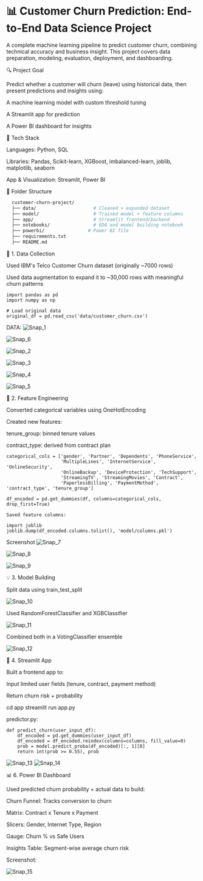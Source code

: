 # 📊 Customer Churn Prediction: End-to-End Data Science Project

A complete machine learning pipeline to predict customer churn, combining technical accuracy and business insight. This project covers data preparation, modeling, evaluation, deployment, and dashboarding.

🔍 Project Goal

Predict whether a customer will churn (leave) using historical data, then present predictions and insights using:

A machine learning model with custom threshold tuning

A Streamlit app for prediction

A Power BI dashboard for insights

🔧 Tech Stack

Languages: Python, SQL

Libraries: Pandas, Scikit-learn, XGBoost, imbalanced-learn, joblib, matplotlib, seaborn

App & Visualization: Streamlit, Power BI

📂 Folder Structure
```bash
  customer-churn-project/
  ├── data/                     # Cleaned + expanded dataset
  ├── model/                    # Trained model + feature columns
  ├── app/                      # Streamlit frontend/backend
  ├── notebooks/                # EDA and model building notebook
  ├── powerbi/                # Power BI file
  ├── requirements.txt
  ├── README.md

```
👄 1. Data Collection

Used IBM's Telco Customer Churn dataset (originally ~7000 rows)

Used data augmentation to expand it to ~30,000 rows with meaningful churn patterns

```
import pandas as pd
import numpy as np

# Load original data
original_df = pd.read_csv('data/customer_churn.csv')
```
DATA:
![Snap_1](https://i.postimg.cc/y62yvPTY/Data.png)

![Snap_6](https://i.postimg.cc/XJQDrCMB/Churn-Distribution.png)

![Snap_2](https://i.postimg.cc/2yHRNtjJ/Tenure-Vs-Churn.png)

![Snap_3](https://i.postimg.cc/MHpN5Y0Y/Churn-By-Contract.png)

![Snap_4](https://i.postimg.cc/pXy3nqLW/Churn-By-Payment-method.png)

![Snap_5](https://i.postimg.cc/4x9MWycj/Monthly-Vs-Churn.png)


🔄 2. Feature Engineering

Converted categorical variables using OneHotEncoding

Created new features:

tenure_group: binned tenure values

contract_type: derived from contract plan
```
categorical_cols = ['gender', 'Partner', 'Dependents', 'PhoneService',
                    'MultipleLines', 'InternetService', 'OnlineSecurity',
                    'OnlineBackup', 'DeviceProtection', 'TechSupport',
                    'StreamingTV', 'StreamingMovies', 'Contract',
                    'PaperlessBilling', 'PaymentMethod', 'contract_type', 'tenure_group']

df_encoded = pd.get_dummies(df, columns=categorical_cols, drop_first=True)

Saved feature columns:

import joblib
joblib.dump(df_encoded.columns.tolist(), 'model/columns.pkl')
```
Screenshot
![Snap_7](https://i.postimg.cc/nhGWy5d1/Correlation-Matrix.png)

![Snap_8](https://i.postimg.cc/TPPtZP5R/Feature-Engineering.png)

![Snap_9](https://i.postimg.cc/PqcQ9Qk4/Feature-and-Churn-Risk.png)

💡 3. Model Building

Split data using train_test_split

![Snap_10](https://i.postimg.cc/3xfX0FWT/Evaluation.png)

Used RandomForestClassifier and XGBClassifier

![Snap_11](https://i.postimg.cc/1zgpGVNN/Rf-Confusion-Matrix.png)

Combined both in a VotingClassifier ensemble

![Snap_12](https://i.postimg.cc/k5kWfMxY/Evaluation-for-hybrid-model.png)


🚀 4. Streamlit App

Built a frontend app to:

Input limited user fields (tenure, contract, payment method)

Return churn risk + probability

cd app
streamlit run app.py

predictor.py:
```
def predict_churn(user_input_df):
    df_encoded = pd.get_dummies(user_input_df)
    df_encoded = df_encoded.reindex(columns=columns, fill_value=0)
    prob = model.predict_proba(df_encoded)[:, 1][0]
    return int(prob >= 0.55), prob
```

![Snap_13](https://i.postimg.cc/h4wRsHwz/Stream-lit-app.png)
![Snap_14](https://i.postimg.cc/mZcgTNW9/App-output.png)

📊 6. Power BI Dashboard

Used predicted churn probability + actual data to build:

Churn Funnel: Tracks conversion to churn

Matrix: Contract x Tenure x Payment

Slicers: Gender, Internet Type, Region

Gauge: Churn % vs Safe Users

Insights Table: Segment-wise average churn risk

Screenshot:


![Snap_15](https://i.postimg.cc/GtM2gzW3/Pwer-Bi-Dashboard.png)
